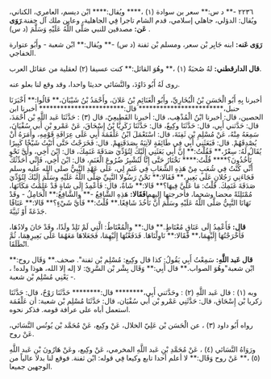 ٢٢٣٦ -** د س:** سعر بن سوادة (١) ،**** ويُقال:**** ابْن ديسم، العامري، الكناني، ويُقال: الدؤلي، جاهلي إسلامي، قدم الشام تاجرا فِي الجاهلية، وعاين ملك آل جفنة.**رَوَى عَن:** مصدقين للنبي صَلَّى اللَّهُ عَلَيْهِ وَسَلَّمَ (د س) .

**رَوَى عَنه:** ابنه جَابِر بْن سعر، ومسلم بْن ثفنة (د س) -** ويُقال:** ابْن شعبة - وأَبُو عتوارة الخفاجي.

**قال الدارقطني:** لهُ صُحبَةٌ (١) ،** وهُوَ القائل:** كنت عسيفا (٢) لعقلية من عقائل العرب.

روى لَهُ أَبُو دَاوُدَ، والنَّسَائي حديثا واحدا، وقد وقع لنا بعلو عنه.

أخبرنا بِهِ أَبُو الْحَسَنِ بْنُ الْبُخَارِيِّ، وأَبُو الْغَنَائِمِ بْنُ عَلانَ، وأَحْمَدُ بْنُ شَيْبَانَ،** قَالُوا:** أَخْبَرَنَا حنبل،************************ قال:************************ أخبرنا ابن الحصين، قال: أخبرنا ابْنُ الْمُذْهِب، قال: أخبرنا القَطِيعِيّ، قال (٣) : حَدَّثَنَا عَبد اللَّهِ بْن أَحْمَدَ، قال: حَدَّثني أَبِي، قال: حَدَّثَنَا وكِيعٌ، قال: حَدَّثَنَا زَكَرِيَّا بْنُ إِسْحَاقَ، عَنْ عَمْرو بْنِ أَبي سُفْيَانَ، سَمِعَهُ مِنْهُ، عَنْ مُسْلِمِ بْنِ ثَفِنَةَ، قال: اسْتَعْمَلَ ابْنُ عَلْقَمَةَ أَبِي عَلَى عِرَافَةِ قَوْمِهِ، وأَمَرَهُ أَنْ يُصْدِقَهُمْ. قال: فَبَعَثَنِي أَبِي فِي طَائِفَةٍ لآتِيَهُ بِصَدَقَتِهِمْ. قال: فَخَرَجْتُ حَتَّى أَتَيْتُ شَيْخًا كَبِيرًا يُقَالُ لَهُ: سِعْرٌ،** فَقُلْتُ:** إِنَّ أَبِي بَعَثَنِي إِلَيْكَ لِتُؤَدِّيَ صَدَقَةَ غَنَمِكَ، قال: ابْنَ أَخِي، وأَيَّ نَحْوٍ تَأْخُذُونَ؟**** قُلْتُ:**** نَخْتَارُ حَتَّى إِنَّا لَنُشْبِرُ ضُرُوعَ الْغَنَمِ، قال: ابْنَ أَخِي، فَإِنِّي أُحَدِّثُكَ أَنِّي كُنْتُ فِي شُعَبٍ مِنْ هَذِهِ الشِّعَابِ فِي غَنَمٍ لِي، عَلَى عَهْدِ النَّبِيُّ صلى الله عليه وسلم فَجَاءَنِي رَجُلانِ عَلَى بَعِيرٍ،** فَقَالا:** نَحْنُ رَسُولا النَّبِيِّ صَلَّى اللَّهُ عَلَيْهِ وسَلَّمَ إِلَيْكَ لِتُؤَدِّيَ صَدَقَةَ غَنَمِكَ. قُلْتُ: مَا عَلَيَّ فِيهَا؟** قَالا:** شَاةٌ، قال: فَأَعْمِدُ إِلَى شَاةٍ قَدْ عَلِمْتُ مَكَانَهَا، مُمْتَلِئَةً محضا وشحما، فأخرجتها إليهما**فَقَالا:** هَذِهِ الشَّافِعُ -** والشَّافِعُ:** الْحَامِلُ - وقَدْ نَهَانَا النَّبِيُّ صَلَّى اللَّهُ عَلَيْهِ وسَلَّمَ أَنَّ نَأْخُذَ شَافِعًا.** قُلْتُ:** فَأَيَّ شَيْءٍ؟** قَالا:** عَنَاقًا جَذَعَةً أَوْ ثَنِيَّةَ.

**قال:** فَأَعْمِدُ إِلَى عَنَاقٍ مُعْتَاطٍ.** قال:** والْمُعْتَاطُ: الَّتِي لَمْ تَلِدْ ولَدًا، وقَدْ حَانَ ولادُهَا، فَأَخْرَجْتُهَا إِلَيْهِمَا،** فَقَالا:** نَاوِلْنَاهَا. فَدَفَعْتُهَا إِلَيْهِمَا، فَجَعَلاهَا مَعَهُمَا عَلَى بَعِيرِهِمَا، ثُمَّ انْطَلَقَا.

**قال عَبد اللَّهِ:** سَمِعْتُ أَبِي يَقُولُ: كذا قال وكِيع: مُسْلِم بْن ثفنة". صحف.** وَقَال روح:** ابْن شعبة"وهُوَ الصواب.** قال أَبِي:** وَقَال بِشْر بْن السَّرِيّ: لا إله إلا الله، هوذا ولده! ، يَعْنِي مُسْلِم بْن شعبة -.

وبه (١) : قال عَبد اللَّهِ (٢) : وحَدَّثني أَبِي،******** قال:******** حَدَّثَنَا رَوْحٌ، قال: حَدَّثَنَا زكريا بْن إِسْحَاق، قال: حَدَّثَنِي عَمْرو بْن أَبي سُفْيَان، قال: حَدَّثَنَا مُسْلِم بْن شعبة: أن عَلْقَمَة استعمل أباه على عرافة قومه. فذكر نحوه.

رواه أَبُو داود (٣) ، عن الْحَسَن بْن عَلِيّ الخلال، عَنْ وكِيع، عَنْ مُحَمَّد بْن يُونُس النَّسَائي، عَنْ روح.

ورَوَاهُ النَّسَائي (٤) ، عَنْ مُحَمَّدِ بْنِ عَبد اللَّهِ المخرمي، عَنْ وكِيع، وعَنْ هَارُونَ بْنِ عَبد اللَّهِ (٥) ،** عَنْ روح وَقَال:** لا أعلم أحدا تابع وكيعا فِي قوله: ابْن ثفنة. فوقع لنا بدلا عالياً من الوجهين جميعا.